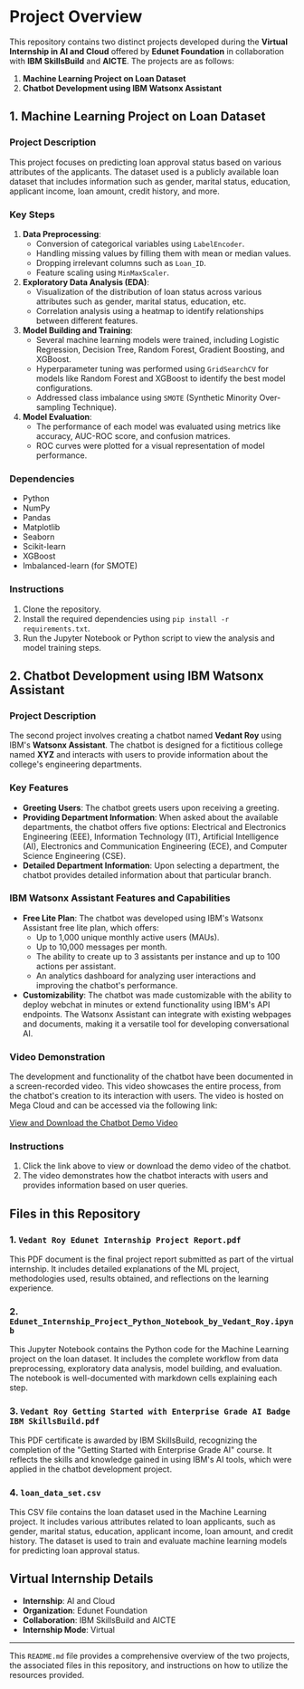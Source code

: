 # Project Overview

This repository contains two distinct projects developed during the **Virtual Internship in AI and Cloud** offered by **Edunet Foundation** in collaboration with **IBM SkillsBuild** and **AICTE**. The projects are as follows:

1. **Machine Learning Project on Loan Dataset**
2. **Chatbot Development using IBM Watsonx Assistant**

## 1. Machine Learning Project on Loan Dataset

### Project Description

This project focuses on predicting loan approval status based on various attributes of the applicants. The dataset used is a publicly available loan dataset that includes information such as gender, marital status, education, applicant income, loan amount, credit history, and more.

### Key Steps

1. **Data Preprocessing**:
    - Conversion of categorical variables using `LabelEncoder`.
    - Handling missing values by filling them with mean or median values.
    - Dropping irrelevant columns such as `Loan_ID`.
    - Feature scaling using `MinMaxScaler`.
2. **Exploratory Data Analysis (EDA)**:
    - Visualization of the distribution of loan status across various attributes such as gender, marital status, education, etc.
    - Correlation analysis using a heatmap to identify relationships between different features.
3. **Model Building and Training**:
    - Several machine learning models were trained, including Logistic Regression, Decision Tree, Random Forest, Gradient Boosting, and XGBoost.
    - Hyperparameter tuning was performed using `GridSearchCV` for models like Random Forest and XGBoost to identify the best model configurations.
    - Addressed class imbalance using `SMOTE` (Synthetic Minority Over-sampling Technique).
4. **Model Evaluation**:
    - The performance of each model was evaluated using metrics like accuracy, AUC-ROC score, and confusion matrices.
    - ROC curves were plotted for a visual representation of model performance.

### Dependencies

- Python
- NumPy
- Pandas
- Matplotlib
- Seaborn
- Scikit-learn
- XGBoost
- Imbalanced-learn (for SMOTE)

### Instructions

1. Clone the repository.
2. Install the required dependencies using `pip install -r requirements.txt`.
3. Run the Jupyter Notebook or Python script to view the analysis and model training steps.

## 2. Chatbot Development using IBM Watsonx Assistant

### Project Description

The second project involves creating a chatbot named **Vedant Roy** using IBM's **Watsonx Assistant**. The chatbot is designed for a fictitious college named **XYZ** and interacts with users to provide information about the college's engineering departments.

### Key Features

- **Greeting Users**: The chatbot greets users upon receiving a greeting.
- **Providing Department Information**: When asked about the available departments, the chatbot offers five options: Electrical and Electronics Engineering (EEE), Information Technology (IT), Artificial Intelligence (AI), Electronics and Communication Engineering (ECE), and Computer Science Engineering (CSE).
- **Detailed Department Information**: Upon selecting a department, the chatbot provides detailed information about that particular branch.

### IBM Watsonx Assistant Features and Capabilities

- **Free Lite Plan**: The chatbot was developed using IBM's Watsonx Assistant free lite plan, which offers:
    - Up to 1,000 unique monthly active users (MAUs).
    - Up to 10,000 messages per month.
    - The ability to create up to 3 assistants per instance and up to 100 actions per assistant.
    - An analytics dashboard for analyzing user interactions and improving the chatbot's performance.
- **Customizability**: The chatbot was made customizable with the ability to deploy webchat in minutes or extend functionality using IBM's API endpoints. The Watsonx Assistant can integrate with existing webpages and documents, making it a versatile tool for developing conversational AI.

### Video Demonstration

The development and functionality of the chatbot have been documented in a screen-recorded video. This video showcases the entire process, from the chatbot's creation to its interaction with users. The video is hosted on Mega Cloud and can be accessed via the following link:

[View and Download the Chatbot Demo Video](https://mega.nz/file/Coc3wByY#g7mxSfv0PMax1NSMPKDgKoeQIWWW94LZHhovx2qh0T8)

### Instructions

1. Click the link above to view or download the demo video of the chatbot.
2. The video demonstrates how the chatbot interacts with users and provides information based on user queries.

## Files in this Repository

### 1. `Vedant Roy Edunet Internship Project Report.pdf`

This PDF document is the final project report submitted as part of the virtual internship. It includes detailed explanations of the ML project, methodologies used, results obtained, and reflections on the learning experience.

### 2. `Edunet_Internship_Project_Python_Notebook_by_Vedant_Roy.ipynb`

This Jupyter Notebook contains the Python code for the Machine Learning project on the loan dataset. It includes the complete workflow from data preprocessing, exploratory data analysis, model building, and evaluation. The notebook is well-documented with markdown cells explaining each step.

### 3. `Vedant Roy Getting Started with Enterprise Grade AI Badge IBM SkillsBuild.pdf`

This PDF certificate is awarded by IBM SkillsBuild, recognizing the completion of the "Getting Started with Enterprise Grade AI" course. It reflects the skills and knowledge gained in using IBM's AI tools, which were applied in the chatbot development project.

### 4. `loan_data_set.csv`

This CSV file contains the loan dataset used in the Machine Learning project. It includes various attributes related to loan applicants, such as gender, marital status, education, applicant income, loan amount, and credit history. The dataset is used to train and evaluate machine learning models for predicting loan approval status.

## Virtual Internship Details

- **Internship**: AI and Cloud
- **Organization**: Edunet Foundation
- **Collaboration**: IBM SkillsBuild and AICTE
- **Internship Mode**: Virtual

---

This `README.md` file provides a comprehensive overview of the two projects, the associated files in this repository, and instructions on how to utilize the resources provided.
